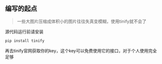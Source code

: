 ## 编写的起点

> 一些大图片压缩成体积小的图片往往失真变模糊，使用tinify就不会了

源代码运行前请安装

```sh
pip install tinify
```
再去tinify官网获取你的key，这个key可以免费使用它的接口，对于个人使用完全足够

